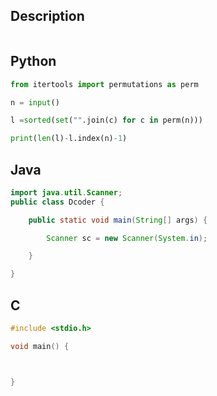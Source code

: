 ## Description
```

```


## Python
```python
from itertools import permutations as perm

n = input()

l =sorted(set("".join(c) for c in perm(n)))

print(len(l)-l.index(n)-1)
```


## Java
```java
import java.util.Scanner;
public class Dcoder {

	public static void main(String[] args) {

		Scanner sc = new Scanner(System.in);

	}

}
```


## C
```c
#include <stdio.h>

void main() {



}
```
